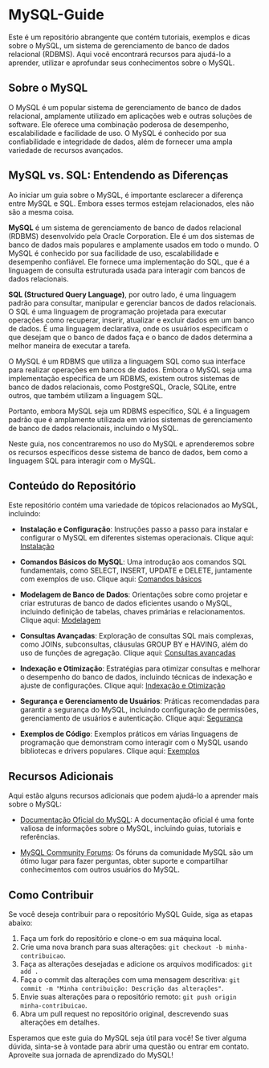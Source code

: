# MySQL-Guide

Este é um repositório abrangente que contém tutoriais, exemplos e dicas sobre o MySQL, um sistema de gerenciamento de banco de dados relacional (RDBMS). Aqui você encontrará recursos para ajudá-lo a aprender, utilizar e aprofundar seus conhecimentos sobre o MySQL.

## Sobre o MySQL

O MySQL é um popular sistema de gerenciamento de banco de dados relacional, amplamente utilizado em aplicações web e outras soluções de software. Ele oferece uma combinação poderosa de desempenho, escalabilidade e facilidade de uso. O MySQL é conhecido por sua confiabilidade e integridade de dados, além de fornecer uma ampla variedade de recursos avançados.

## MySQL vs. SQL: Entendendo as Diferenças

Ao iniciar um guia sobre o MySQL, é importante esclarecer a diferença entre MySQL e SQL. Embora esses termos estejam relacionados, eles não são a mesma coisa.

**MySQL** é um sistema de gerenciamento de banco de dados relacional (RDBMS) desenvolvido pela Oracle Corporation. Ele é um dos sistemas de banco de dados mais populares e amplamente usados em todo o mundo. O MySQL é conhecido por sua facilidade de uso, escalabilidade e desempenho confiável. Ele fornece uma implementação do SQL, que é a linguagem de consulta estruturada usada para interagir com bancos de dados relacionais.

**SQL (Structured Query Language)**, por outro lado, é uma linguagem padrão para consultar, manipular e gerenciar bancos de dados relacionais. O SQL é uma linguagem de programação projetada para executar operações como recuperar, inserir, atualizar e excluir dados em um banco de dados. É uma linguagem declarativa, onde os usuários especificam o que desejam que o banco de dados faça e o banco de dados determina a melhor maneira de executar a tarefa.

O MySQL é um RDBMS que utiliza a linguagem SQL como sua interface para realizar operações em bancos de dados. Embora o MySQL seja uma implementação específica de um RDBMS, existem outros sistemas de banco de dados relacionais, como PostgreSQL, Oracle, SQLite, entre outros, que também utilizam a linguagem SQL.

Portanto, embora MySQL seja um RDBMS específico, SQL é a linguagem padrão que é amplamente utilizada em vários sistemas de gerenciamento de banco de dados relacionais, incluindo o MySQL.

Neste guia, nos concentraremos no uso do MySQL e aprenderemos sobre os recursos específicos desse sistema de banco de dados, bem como a linguagem SQL para interagir com o MySQL.

## Conteúdo do Repositório

Este repositório contém uma variedade de tópicos relacionados ao MySQL, incluindo:

- **Instalação e Configuração**:
Instruções passo a passo para instalar e configurar o MySQL em diferentes sistemas operacionais. Clique aqui: [Instalação](./instalação.md)

- **Comandos Básicos do MySQL**: Uma introdução aos comandos SQL fundamentais, como SELECT, INSERT, UPDATE e DELETE, juntamente com exemplos de uso. Clique aqui: [Comandos básicos](./comandos.md)

- **Modelagem de Banco de Dados**: Orientações sobre como projetar e criar estruturas de banco de dados eficientes usando o MySQL, incluindo definição de tabelas, chaves primárias e relacionamentos. Clique aqui: [Modelagem](./modelagem.md)

- **Consultas Avançadas**: Exploração de consultas SQL mais complexas, como JOINs, subconsultas, cláusulas GROUP BY e HAVING, além do uso de funções de agregação. Clique aqui: [Consultas avançadas](./consultas_avançadas.md)

- **Indexação e Otimização**: Estratégias para otimizar consultas e melhorar o desempenho do banco de dados, incluindo técnicas de indexação e ajuste de configurações. Clique aqui: [Indexação e Otimização](./index_otimi.md)

- **Segurança e Gerenciamento de Usuários**: Práticas recomendadas para garantir a segurança do MySQL, incluindo configuração de permissões, gerenciamento de usuários e autenticação. Clique aqui: [Segurança](./segurança.md)

- **Exemplos de Código**: Exemplos práticos em várias linguagens de programação que demonstram como interagir com o MySQL usando bibliotecas e drivers populares. Clique aqui: [Exemplos](./exemplos.md)

## Recursos Adicionais

Aqui estão alguns recursos adicionais que podem ajudá-lo a aprender mais sobre o MySQL:

- [Documentação Oficial do MySQL](https://dev.mysql.com/doc/): A documentação oficial é uma fonte valiosa de informações sobre o MySQL, incluindo guias, tutoriais e referências.

- [MySQL Community Forums](https://forums.mysql.com/): Os fóruns da comunidade MySQL são um ótimo lugar para fazer perguntas, obter suporte e compartilhar conhecimentos com outros usuários do MySQL.

## Como Contribuir

Se você deseja contribuir para o repositório MySQL Guide, siga as etapas abaixo:

1. Faça um fork do repositório e clone-o em sua máquina local.
2. Crie uma nova branch para suas alterações: `git checkout -b minha-contribuicao`.
3. Faça as alterações desejadas e adicione os arquivos modificados: `git add .`
4. Faça o commit das alterações com uma mensagem descritiva: `git commit -m "Minha contribuição: Descrição das alterações"`.
5. Envie suas alterações para o repositório remoto: `git push origin minha-contribuicao`.
6. Abra um pull request no repositório original, descrevendo suas alterações em detalhes.


Esperamos que este guia do MySQL seja útil para você! Se tiver alguma dúvida, sinta-se à vontade para abrir uma questão ou entrar em contato. Aproveite sua jornada de aprendizado do MySQL!




